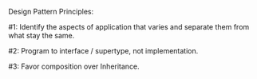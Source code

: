 Design Pattern Principles:

#1: Identify the aspects of application that varies and separate them from what stay the same.

#2: Program to interface / supertype, not implementation.

#3: Favor composition over Inheritance.